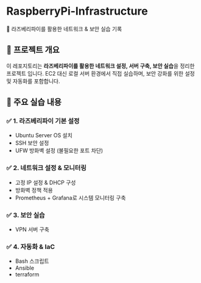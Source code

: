# RaspberryPi-Infrastructure
🚀 라즈베리파이를 활용한 네트워크 & 보안 실습 기록

## 📌 프로젝트 개요
이 레포지토리는 **라즈베리파이를 활용한 네트워크 설정, 서버 구축, 보안 실습**을 정리한 프로젝트 입니다.
EC2 대신 로컬 서버 환경에서 직접 실습하며, 보안 강화를 위한 설정 및 자동화를 포함합니다.

## 📂 주요 실습 내용 
### ✅ 1. 라즈베리파이 기본 설정
- Ubuntu Server OS 설치
- SSH 보안 설정
- UFW 방화벽 설정 (불필요한 포트 차단)

### ✅ 2. 네트워크 설정 & 모니터링
- 고정 IP 설정 & DHCP 구성
- 방화벽 정책 적용
- Prometheus + Grafana로 시스템 모니터링 구축

### ✅ 3. 보안 실습
- VPN 서버 구축

### ✅ 4. 자동화 & IaC
- Bash 스크립트
- Ansible
- terraform
